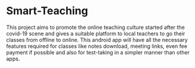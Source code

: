# Smart-Teaching
This project aims to promote the online teaching culture started after the covid-19 scene and gives a suitable platform to local teachers to go their classes from offline to online. This android app will have all the necessary features required for classes like notes download, meeting links, even fee payment if possible and also for test-taking in a simpler manner than other apps.

